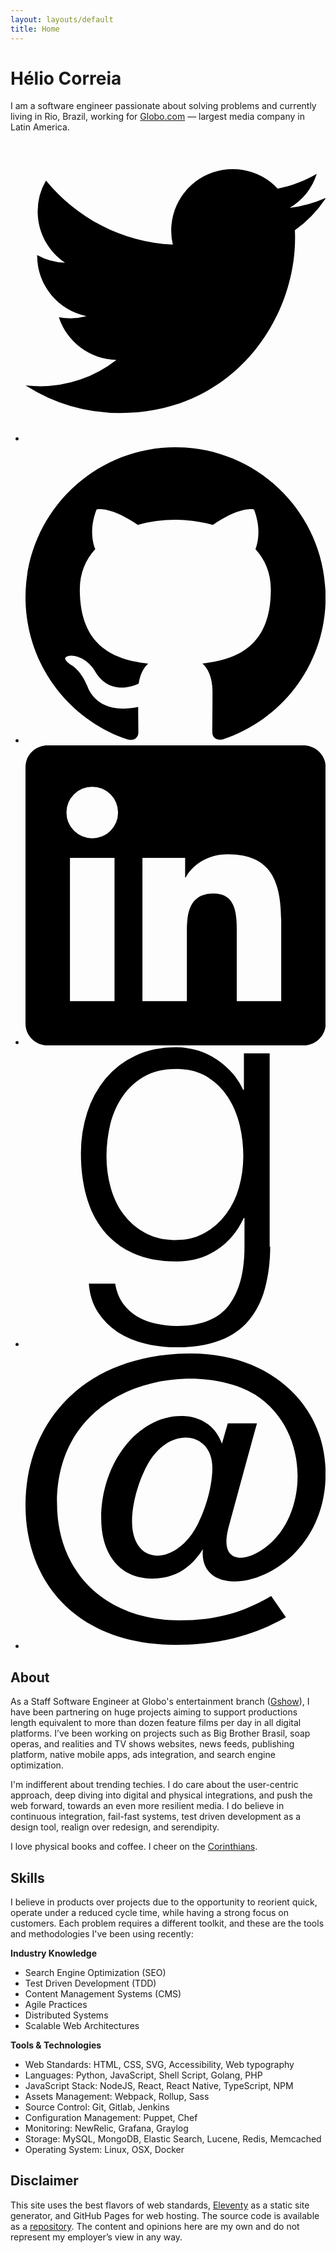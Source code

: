 ```yaml
---
layout: layouts/default
title: Home
---
```


# Hélio Correia

I am a software engineer passionate about solving problems and currently living in Rio, Brazil, working for [Globo.com](https://www.globo.com) — largest media company in Latin America.

* [<svg xmlns="http://www.w3.org/2000/svg" viewBox="0 0 24 24"><path d="M23.954 4.569a10 10 0 0 1-2.825.775 4.958 4.958 0 0 0 2.163-2.723c-.951.555-2.005.959-3.127 1.184a4.92 4.92 0 0 0-8.384 4.482C7.691 8.094 4.066 6.13 1.64 3.161a4.822 4.822 0 0 0-.666 2.475c0 1.71.87 3.213 2.188 4.096a4.904 4.904 0 0 1-2.228-.616v.061a4.923 4.923 0 0 0 3.946 4.827 4.996 4.996 0 0 1-2.212.085 4.937 4.937 0 0 0 4.604 3.417 9.868 9.868 0 0 1-6.102 2.105c-.39 0-.779-.023-1.17-.067a13.995 13.995 0 0 0 7.557 2.209c9.054 0 13.999-7.496 13.999-13.986 0-.209 0-.42-.015-.63a9.936 9.936 0 0 0 2.46-2.548l-.047-.02z"/></svg>](https://twitter.com/heliocorreia)
* [<svg xmlns="http://www.w3.org/2000/svg" viewBox="0 0 24 24"><path d="M12 .297c-6.63 0-12 5.373-12 12 0 5.303 3.438 9.8 8.205 11.385.6.113.82-.258.82-.577 0-.285-.01-1.04-.015-2.04-3.338.724-4.042-1.61-4.042-1.61C4.422 18.07 3.633 17.7 3.633 17.7c-1.087-.744.084-.729.084-.729 1.205.084 1.838 1.236 1.838 1.236 1.07 1.835 2.809 1.305 3.495.998.108-.776.417-1.305.76-1.605-2.665-.3-5.466-1.332-5.466-5.93 0-1.31.465-2.38 1.235-3.22-.135-.303-.54-1.523.105-3.176 0 0 1.005-.322 3.3 1.23.96-.267 1.98-.399 3-.405 1.02.006 2.04.138 3 .405 2.28-1.552 3.285-1.23 3.285-1.23.645 1.653.24 2.873.12 3.176.765.84 1.23 1.91 1.23 3.22 0 4.61-2.805 5.625-5.475 5.92.42.36.81 1.096.81 2.22 0 1.606-.015 2.896-.015 3.286 0 .315.21.69.825.57C20.565 22.092 24 17.592 24 12.297c0-6.627-5.373-12-12-12"/></svg>](https://github.com/heliocorreia/)
* [<svg xmlns="http://www.w3.org/2000/svg" viewBox="0 0 24 24"><path d="M20.447 20.452h-3.554v-5.569c0-1.328-.027-3.037-1.852-3.037-1.853 0-2.136 1.445-2.136 2.939v5.667H9.351V9h3.414v1.561h.046c.477-.9 1.637-1.85 3.37-1.85 3.601 0 4.267 2.37 4.267 5.455v6.286zM5.337 7.433a2.062 2.062 0 0 1-2.063-2.065 2.064 2.064 0 1 1 2.063 2.065zm1.782 13.019H3.555V9h3.564v11.452zM22.225 0H1.771C.792 0 0 .774 0 1.729v20.542C0 23.227.792 24 1.771 24h20.451C23.2 24 24 23.227 24 22.271V1.729C24 .774 23.2 0 22.222 0h.003z"/></svg>](https://www.linkedin.com/in/heliocorreia/)
* [<svg xmlns="http://www.w3.org/2000/svg" viewBox="0 0 24 24"><path d="M19.525 15.977V.49h-2.059v2.906h-.064a5.498 5.498 0 0 0-.842-1.307A6.455 6.455 0 0 0 15.328.995a5.794 5.794 0 0 0-1.519-.736A6.013 6.013 0 0 0 12.038 0c-1.21 0-2.3.225-3.246.67A6.863 6.863 0 0 0 6.407 2.5a8.137 8.137 0 0 0-1.47 2.711 10.575 10.575 0 0 0-.506 3.283c0 1.199.141 2.326.425 3.382.286 1.057.737 1.976 1.368 2.762a6.402 6.402 0 0 0 2.375 1.833c.961.436 2.119.661 3.471.661 1.248 0 2.33-.315 3.262-.946s1.638-1.473 2.119-2.525h.061v2.284c0 2.044-.421 3.607-1.264 4.705-.84 1.081-2.224 1.638-4.146 1.638a7.682 7.682 0 0 1-1.669-.181 5.357 5.357 0 0 1-1.487-.57 3.929 3.929 0 0 1-1.143-1.038c-.316-.435-.526-.961-.632-1.593H5.064c.067.887.315 1.654.737 2.3a5.502 5.502 0 0 0 1.602 1.593 7.223 7.223 0 0 0 2.172.902c.811.194 1.639.3 2.494.3 1.383 0 2.541-.195 3.486-.555.947-.376 1.714-.902 2.301-1.608.601-.708 1.021-1.549 1.293-2.556.27-1.007.42-2.134.42-3.367l-.044.062zm-7.484-.557c-.955 0-1.784-.189-2.479-.571a5.21 5.21 0 0 1-1.732-1.503c-.467-.621-.797-1.332-1.022-2.139s-.332-1.633-.332-2.484c0-.871.105-1.725.301-2.563.21-.84.54-1.587.992-2.24.451-.652 1.037-1.182 1.728-1.584s1.533-.605 2.51-.605 1.803.209 2.495.621a5.252 5.252 0 0 1 1.683 1.634c.436.677.751 1.429.947 2.255.195.826.285 1.656.285 2.482a9.19 9.19 0 0 1-.345 2.484 6.395 6.395 0 0 1-1.038 2.139 5.4 5.4 0 0 1-1.698 1.503c-.676.382-1.458.571-2.359.571h.064z"/></svg>](https://www.goodreads.com/heliocorreia)
* [<svg xmlns="http://www.w3.org/2000/svg" viewBox="0 0 24 24"><path d="M12.042 23.648C4.229 23.648 0 18.772 0 12.477 0 5.75 4.762.352 13.276.352 19.49.352 24 4.39 24 9.953c0 8.712-10.33 11.012-9.812 6.042-.71 1.108-1.854 2.354-4.053 2.354-2.516 0-4.08-1.842-4.08-4.807 0-4.444 2.921-8.199 6.379-8.199 1.659 0 2.8.876 3.277 2.221l.464-1.632h2.338c-.244.832-2.321 8.527-2.321 8.527-.648 2.666 1.35 2.713 3.122 1.297 3.329-2.58 3.501-9.327-.998-12.141C13.495.724 2.521 2.513 2.521 12.308c0 5.611 3.95 9.381 9.829 9.381 3.436 0 5.542-.93 7.295-1.948l1.177 1.698c-1.711.966-4.461 2.209-8.78 2.209zM9.698 9.343c-.715 1.34-1.177 3.076-1.177 4.424 0 3.61 3.522 3.633 5.252.239.712-1.394 1.171-3.171 1.171-4.529 0-2.917-3.495-3.434-5.246-.134z"/></svg>](mailto:contato@heliocorreia.com)

## About

As a Staff Software Engineer at Globo's entertainment branch ([Gshow](https://gshow.globo.com/)), I have been partnering on huge projects aiming to support productions length equivalent to more than dozen feature films per day in all digital platforms. I’ve been working on projects such as Big Brother Brasil, soap operas, and realities and TV shows websites, news feeds, publishing platform, native mobile apps, ads integration, and search engine optimization.

I'm indifferent about trending techies. I do care about the user-centric approach, deep diving into digital and physical integrations, and push the web forward, towards an even more resilient media. I do believe in continuous integration, fail-fast systems, test driven development as a design tool, realign over redesign, and serendipity.

I love physical books and coffee. I cheer on the [Corinthians](https://en.wikipedia.org/wiki/Sport_Club_Corinthians_Paulista).

## Skills

I believe in products over projects due to the opportunity to reorient quick, operate under a reduced cycle time, while having a strong focus on customers. Each problem requires a different toolkit, and these are the tools and methodologies I've been using recently:

__Industry Knowledge__

* Search Engine Optimization (SEO)
* Test Driven Development (TDD)
* Content Management Systems (CMS)
* Agile Practices
* Distributed Systems
* Scalable Web Architectures

__Tools & Technologies__

* Web Standards: HTML, CSS, SVG, Accessibility, Web typography
* Languages: Python, JavaScript, Shell Script, Golang, PHP
* JavaScript Stack: NodeJS, React, React Native, TypeScript, NPM
* Assets Management: Webpack, Rollup, Sass
* Source Control: Git, Gitlab, Jenkins
* Configuration Management: Puppet, Chef
* Monitoring: NewRelic, Grafana, Graylog
* Storage: MySQL, MongoDB, Elastic Search, Lucene, Redis, Memcached
* Operating System: Linux, OSX, Docker

## Disclaimer

This site uses the best flavors of web standards, [Eleventy](https://www.11ty.io/) as a static site generator, and GitHub Pages for web hosting. The source code is available as a [repository](https://github.com/heliocorreia/heliocorreia.com). The content and opinions here are my own and do not represent my employer’s view in any way.
